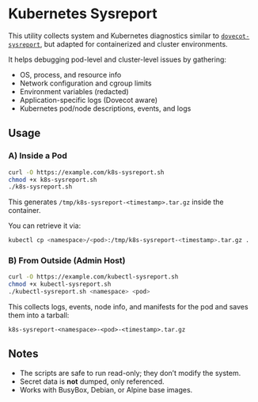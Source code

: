 # Kubernetes Sysreport

This utility collects system and Kubernetes diagnostics similar to
[`dovecot-sysreport`](https://github.com/dovecot/core/blob/main/src/util/dovecot-sysreport),
but adapted for containerized and cluster environments.

It helps debugging pod-level and cluster-level issues by gathering:
- OS, process, and resource info
- Network configuration and cgroup limits
- Environment variables (redacted)
- Application-specific logs (Dovecot aware)
- Kubernetes pod/node descriptions, events, and logs

## Usage

### A) Inside a Pod
```bash
curl -O https://example.com/k8s-sysreport.sh
chmod +x k8s-sysreport.sh
./k8s-sysreport.sh
```

This generates `/tmp/k8s-sysreport-<timestamp>.tar.gz` inside the container.

You can retrieve it via:
```bash
kubectl cp <namespace>/<pod>:/tmp/k8s-sysreport-<timestamp>.tar.gz .
```

### B) From Outside (Admin Host)
```bash
curl -O https://example.com/kubectl-sysreport.sh
chmod +x kubectl-sysreport.sh
./kubectl-sysreport.sh <namespace> <pod>
```

This collects logs, events, node info, and manifests for the pod and saves them into a tarball:
```
k8s-sysreport-<namespace>-<pod>-<timestamp>.tar.gz
```

## Notes
- The scripts are safe to run read-only; they don’t modify the system.
- Secret data is **not** dumped, only referenced.
- Works with BusyBox, Debian, or Alpine base images.
